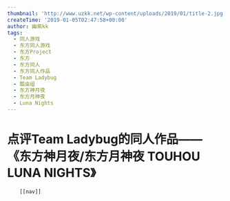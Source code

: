 ```yaml
---
thumbnail: 'http://www.uzkk.net/wp-content/uploads/2019/01/title-2.jpg'
createTime: '2019-01-05T02:47:58+00:00'
author: 幽紫kk
tags:
  - 同人游戏
  - 东方同人游戏
  - 东方Project
  - 东方
  - 东方同人
  - 东方同人作品
  - Team Ladybug
  - 瓢虫组
  - 东方神月夜
  - 东方月神夜
  - Luna Nights
---
```


# 点评Team Ladybug的同人作品——《东方神月夜/东方月神夜 TOUHOU LUNA NIGHTS》

		[[nav]]
